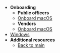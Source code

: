 - **Onboarding**
  - **Public officers**
  - [Onboard macOS](onboard-device/mac-os.md)
  - **Vendors**
  - [Onboard macOS](onboard-device/macos-vendor-onboarding.md)
- [Windows](onboard-device/windows)
- **Additional resources**
  - [Back to main](/prerequisites-for-onboarding)


<!--
- [Onboard](onboard-device/onboard-device-to-seed)-->